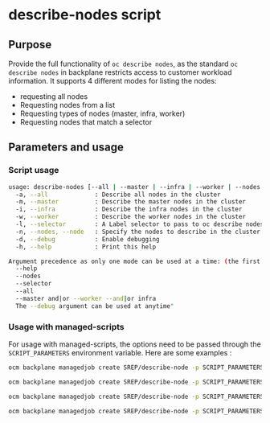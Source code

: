 # describe-nodes script

## Purpose

Provide the full functionality of `oc describe nodes`, as the standard `oc describe nodes` in backplane restricts access to customer workload information.
It supports 4 different modes for listing the nodes: 
* requesting all nodes
* Requesting nodes from a list
* Requesting types of nodes (master, infra, worker)
* Requesting nodes that match a selector

## Parameters and usage 
### Script usage

```bash
usage: describe-nodes [--all | --master | --infra | --worker | --nodes <node>,<node>,...]
  -a, --all             : Describe all nodes in the cluster
  -m, --master          : Describe the master nodes in the cluster
  -i, --infra           : Describe the infra nodes in the cluster
  -w, --worker          : Describe the worker nodes in the cluster
  -l, --selector        : A Label selector to pass to oc describe nodes
  -n, --nodes, --node   : Specify the nodes to describe in the cluster separated by a ',' with no spaces
  -d, --debug           : Enable debugging
  -h, --help            : Print this help

Argument precedence as only one mode can be used at a time: (the first available is used)
  --help
  --nodes
  --selector
  --all
  --master and|or --worker --and|or infra
  The --debug argument can be used at anytime"
```

### Usage with managed-scripts

For usage with managed-scripts, the options need to be passed through the `SCRIPT_PARAMETERS` environment variable. Here are some examples : 

```bash
ocm backplane managedjob create SREP/describe-node -p SCRIPT_PARAMETERS="--all"

ocm backplane managedjob create SREP/describe-node -p SCRIPT_PARAMETERS="--master --infra"

ocm backplane managedjob create SREP/describe-node -p SCRIPT_PARAMETERS="--nodes ip-10-0-137-48.us-east-2.compute.internal,ip-10-0-135-110.us-east-2.compute.internal" 

ocm backplane managedjob create SREP/describe-node -p SCRIPT_PARAMETERS="--selector node-role.kubernetes.io=infra"
```